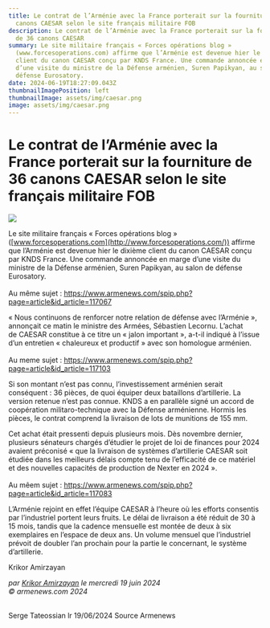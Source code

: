 ```yaml
---
title: Le contrat de l’Arménie avec la France porterait sur la fourniture de 36
  canons CAESAR selon le site français militaire FOB
description: Le contrat de l’Arménie avec la France porterait sur la fourniture
  de 36 canons CAESAR
summary: Le site militaire français « Forces opérations blog »
  (www.forcesoperations.com) affirme que l’Arménie est devenue hier le dixième
  client du canon CAESAR conçu par KNDS France. Une commande annoncée en marge
  d’une visite du ministre de la Défense arménien, Suren Papikyan, au salon de
  défense Eurosatory.
date: 2024-06-19T18:27:09.043Z
thumbnailImagePosition: left
thumbnailImage: assets/img/caesar.png
image: assets/img/caesar.png
---
```

# Le contrat de l’Arménie avec la France porterait sur la fourniture de 36 canons CAESAR selon le site français militaire FOB



![](https://www.armenews.com/IMG/arton117111.png)

Le site militaire français « Forces opérations blog » ([www.forcesoperations.com](http://www.forcesoperations.com/)) affirme que l’Arménie est devenue hier le dixième client du canon CAESAR conçu par KNDS France. Une commande annoncée en marge d’une visite du ministre de la Défense arménien, Suren Papikyan, au salon de défense Eurosatory.\
\
Au même sujet : <https://www.armenews.com/spip.php?page=article&id_article=117067>

« Nous continuons de renforcer notre relation de défense avec l’Arménie », annonçait ce matin le ministre des Armées, Sébastien Lecornu. L’achat de CAESAR constitue à ce titre un « jalon important », a-t-il indiqué à l’issue d’un entretien « chaleureux et productif » avec son homologue arménien.\
\
Au meme sujet : <https://www.armenews.com/spip.php?page=article&id_article=117103>

Si son montant n’est pas connu, l’investissement arménien serait conséquent : 36 pièces, de quoi équiper deux bataillons d’artillerie. La version retenue n’est pas connue. KNDS a en parallèle signé un accord de coopération militaro-technique avec la Défense arménienne. Hormis les pièces, le contrat comprend la livraison de lots de munitions de 155 mm.

Cet achat était pressenti depuis plusieurs mois. Dès novembre dernier, plusieurs sénateurs chargés d’étudier le projet de loi de finances pour 2024 avaient préconisé « que la livraison de systèmes d’artillerie CAESAR soit étudiée dans les meilleurs délais compte tenu de l’efficacité de ce matériel et des nouvelles capacités de production de Nexter en 2024 ».\
\
Au mêem sujet : <https://www.armenews.com/spip.php?page=article&id_article=117083>

L’Arménie rejoint en effet l’équipe CAESAR à l’heure où les efforts consentis par l’industriel portent leurs fruits. Le délai de livraison a été réduit de 30 à 15 mois, tandis que la cadence mensuelle est montée de deux à six exemplaires en l’espace de deux ans. Un volume mensuel que l’industriel prévoit de doubler l’an prochain pour la partie le concernant, le système d’artillerie.

Krikor Amirzayan

*par [Krikor Amirzayan](https://www.armenews.com/spip.php?page=auteur&id_auteur=33) le mercredi 19 juin 2024\
© armenews.com 2024*

\
Serge Tateossian lr 19/06/2024 Source Armenews
